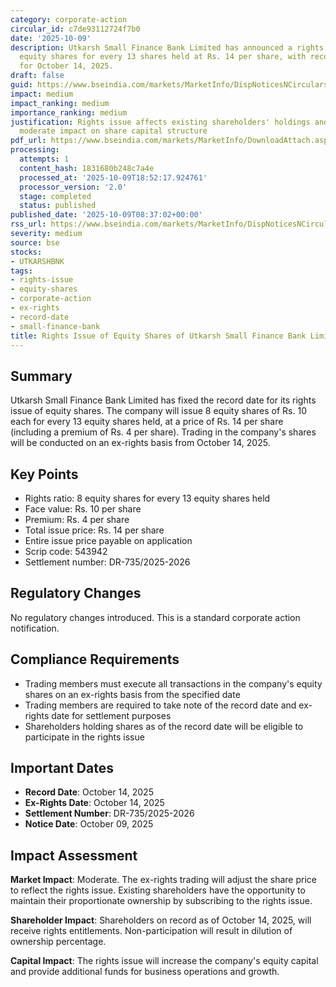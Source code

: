 ```yaml
---
category: corporate-action
circular_id: c7de93112724f7b0
date: '2025-10-09'
description: Utkarsh Small Finance Bank Limited has announced a rights issue of 8
  equity shares for every 13 shares held at Rs. 14 per share, with record date set
  for October 14, 2025.
draft: false
guid: https://www.bseindia.com/markets/MarketInfo/DispNoticesNCirculars.aspx?Noticeid={596D6C46-C01D-420A-BB1A-69851D1AA183}&noticeno=20251009-14&dt=10/09/2025&icount=14&totcount=72&flag=0
impact: medium
impact_ranking: medium
importance_ranking: medium
justification: Rights issue affects existing shareholders' holdings and requires action;
  moderate impact on share capital structure
pdf_url: https://www.bseindia.com/markets/MarketInfo/DownloadAttach.aspx?id=20251009-14&attachedId=
processing:
  attempts: 1
  content_hash: 1831680b248c7a4e
  processed_at: '2025-10-09T18:52:17.924761'
  processor_version: '2.0'
  stage: completed
  status: published
published_date: '2025-10-09T08:37:02+00:00'
rss_url: https://www.bseindia.com/markets/MarketInfo/DispNoticesNCirculars.aspx?Noticeid={596D6C46-C01D-420A-BB1A-69851D1AA183}&noticeno=20251009-14&dt=10/09/2025&icount=14&totcount=72&flag=0
severity: medium
source: bse
stocks:
- UTKARSHBNK
tags:
- rights-issue
- equity-shares
- corporate-action
- ex-rights
- record-date
- small-finance-bank
title: Rights Issue of Equity Shares of Utkarsh Small Finance Bank Limited
---
```


## Summary

Utkarsh Small Finance Bank Limited has fixed the record date for its rights issue of equity shares. The company will issue 8 equity shares of Rs. 10 each for every 13 equity shares held, at a price of Rs. 14 per share (including a premium of Rs. 4 per share). Trading in the company's shares will be conducted on an ex-rights basis from October 14, 2025.

## Key Points

- Rights ratio: 8 equity shares for every 13 equity shares held
- Face value: Rs. 10 per share
- Premium: Rs. 4 per share
- Total issue price: Rs. 14 per share
- Entire issue price payable on application
- Scrip code: 543942
- Settlement number: DR-735/2025-2026

## Regulatory Changes

No regulatory changes introduced. This is a standard corporate action notification.

## Compliance Requirements

- Trading members must execute all transactions in the company's equity shares on an ex-rights basis from the specified date
- Trading members are required to take note of the record date and ex-rights date for settlement purposes
- Shareholders holding shares as of the record date will be eligible to participate in the rights issue

## Important Dates

- **Record Date**: October 14, 2025
- **Ex-Rights Date**: October 14, 2025
- **Settlement Number**: DR-735/2025-2026
- **Notice Date**: October 09, 2025

## Impact Assessment

**Market Impact**: Moderate. The ex-rights trading will adjust the share price to reflect the rights issue. Existing shareholders have the opportunity to maintain their proportionate ownership by subscribing to the rights issue.

**Shareholder Impact**: Shareholders on record as of October 14, 2025, will receive rights entitlements. Non-participation will result in dilution of ownership percentage.

**Capital Impact**: The rights issue will increase the company's equity capital and provide additional funds for business operations and growth.